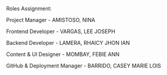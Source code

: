 Roles Assignment:

 Project Manager -  AMISTOSO, NINA 
 
 Frontend Developer -  VARGAS, LEE JOSEPH 
 
 Backend Developer - LAMERA, RHAICY JHON IAN 
 
 Content & UI Designer - MOMBAY, FEBIE ANN 
 
 GitHub & Deployment Manager - BARRIDO, CASEY MARIE LOIS 
